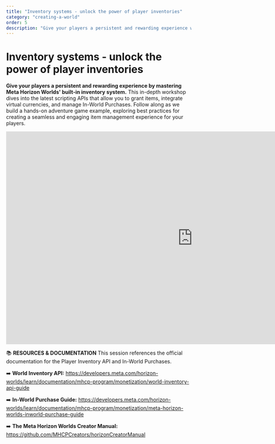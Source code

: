 ```yaml
---
title: "Inventory systems - unlock the power of player inventories"
category: "creating-a-world"
order: 5
description: "Give your players a persistent and rewarding experience with built-in inventory system"
---
```


# Inventory systems - unlock the power of player inventories
**Give your players a persistent and rewarding experience by mastering Meta Horizon Worlds' built-in inventory system.** This in-depth workshop dives into the latest scripting APIs that allow you to grant items, integrate virtual currencies, and manage In-World Purchases. Follow along as we build a hands-on adventure game example, exploring best practices for creating a seamless and engaging item management experience for your players.

<iframe width="1014" height="579" src="https://www.youtube.com/embed/GM3fbDT3X7o" title="Unlock the Power of Player Inventories with Shards632" frameborder="0" allow="accelerometer; autoplay; clipboard-write; encrypted-media; gyroscope; picture-in-picture; web-share" referrerpolicy="strict-origin-when-cross-origin" allowfullscreen></iframe>

📚 **RESOURCES & DOCUMENTATION**
This session references the official documentation for the Player Inventory API and In-World Purchases.

➡️ **World Inventory API:** https://developers.meta.com/horizon-worlds/learn/documentation/mhcp-program/monetization/world-inventory-api-guide

➡️ **In-World Purchase Guide:** https://developers.meta.com/horizon-worlds/learn/documentation/mhcp-program/monetization/meta-horizon-worlds-inworld-purchase-guide

➡️ **The Meta Horizon Worlds Creator Manual:** https://github.com/MHCPCreators/horizonCreatorManual
